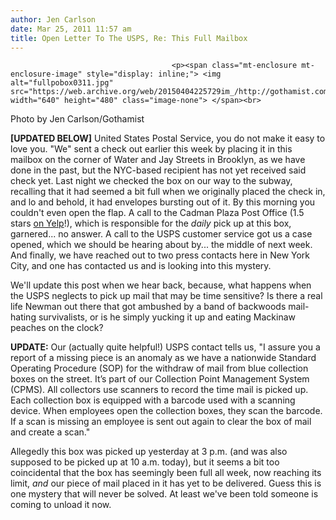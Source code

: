 ```yaml
---
author: Jen Carlson
date: Mar 25, 2011 11:57 am
title: Open Letter To The USPS, Re: This Full Mailbox
---
```


	
										<p><span class="mt-enclosure mt-enclosure-image" style="display: inline;"> <img alt="fullpobox0311.jpg" src="https://web.archive.org/web/20150404225729im_/http://gothamist.com/attachments/arts_jen/fullpobox0311.jpg" width="640" height="480" class="image-none"> </span><br>
<span class="photo_caption">Photo by Jen Carlson/Gothamist</span></p>

<p><strong>[UPDATED BELOW]</strong> United States Postal Service, you do not make it easy to love you. &quot;We&quot; sent a check out earlier this week by placing it in this mailbox on the corner of Water and Jay Streets in Brooklyn, as we have done in the past, but the NYC-based recipient has not yet received said check yet. Last night we checked the box on our way to the subway, recalling that it had seemed a bit full when we originally placed the check in, and lo and behold, it had envelopes bursting out of it. By this morning you couldn&apos;t even open the flap. A call to the Cadman Plaza Post Office (1.5 stars <a href="https://web.archive.org/web/20150404225729/http://www.yelp.com/biz/us-post-office---cadman-plaza-brooklyn">on Yelp</a>!), which is responsible for the <em>daily</em> pick up at this box, garnered... no answer. A call to the USPS customer service got us a case opened, which we should be hearing about by... the middle of next week. And finally, we have reached out to two press contacts here in New York City, and one has contacted us and is looking into this mystery.</p>

<p>We&apos;ll update this post when we hear back, because, what happens when the USPS neglects to pick up mail that may be time sensitive? Is there a real life Newman out there that got ambushed by a band of backwoods mail-hating survivalists, or is he simply yucking it up and eating Mackinaw peaches on the clock?</p>

<p><strong>UPDATE:</strong> Our (actually quite helpful!) USPS contact tells us, &quot;I assure you a report of a missing piece is an anomaly as we have a nationwide Standard Operating Procedure (SOP) for the withdraw of mail from blue collection boxes on the street. It&#x2019;s part of our Collection Point Management System (CPMS). All collectors use scanners to record the time mail is picked up. Each collection box is equipped with a barcode used with a scanning device. When employees open the collection boxes, they scan the barcode. If a scan is missing an employee is sent out again to clear the box of mail and create a scan.&quot; </p>

<p>Allegedly this box was picked up yesterday at 3 p.m. (and was also supposed to be picked up at 10 a.m. today), but it seems a bit too coincidental that the box has seemingly been full all week, now reaching its limit, <em>and</em> our piece of mail placed in it has yet to be delivered. Guess this is one mystery that will never be solved. At least we&apos;ve been told someone is coming to unload it now.</p>					
										
									
				